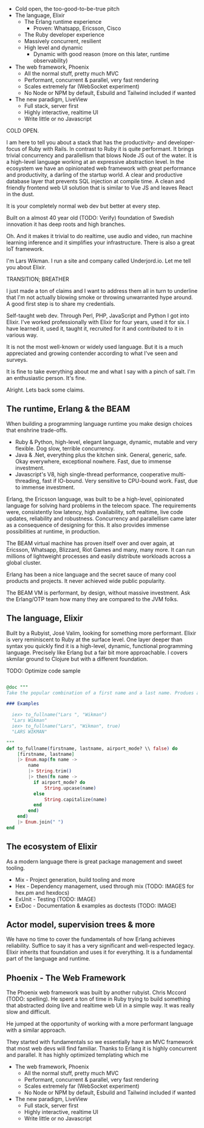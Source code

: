 - Cold open, the too-good-to-be-true pitch
- The language, Elixir
	- The Erlang runtime experience
		- Proven: Whatsapp, Ericsson, Cisco
	- The Ruby developer experience 
	- Massively concurrent, resilient
	- High level and dynamic
		- Dynamic with good reason (more on this later, runtime observability)
- The web framework, Phoenix
	- All the normal stuff, pretty much MVC
	- Performant, concurrent & parallel, very fast rendering
	- Scales extremely far (WebSocket experiment)
	- No Node or NPM by default, Esbuild and Tailwind included if wanted
- The new paradigm, LiveView
	- Full stack, server first
	- Highly interactive, realtime UI
	- Write little or no Javascript

COLD OPEN.

I am here to tell you about a stack that has the productivity- and developer-focus of Ruby with Rails. In contrast to Ruby it is quite performant. It brings trivial concurrency and parallellism that blows Node JS out of the water. It is a high-level language working at an expressive abstraction level. In the ecosystem we have an opinionated web framework with great performance and productivity, a darling of the startup world. A clear and productive database layer that prevents SQL injection at compile time. A clean and friendly frontend web UI solution that is similar to Vue JS and leaves React in the dust.

It is your completely normal web dev but better at every step.

Built on a almost 40 year old (TODO: Verify) foundation of Swedish innovation it has deep roots and high branches.

Oh. And it makes it trivial to do realtime, use audio and video, run machine learning inference and it simplifies your infrastructure. There is also a great IoT framework.

I'm Lars Wikman. I run a site and company called Underjord.io. Let me tell you about Elixir.

TRANSITION; BREATHER

I just made a ton of claims and I want to address them all in turn to underline that I'm not actually blowing smoke or throwing unwarranted hype around. A good first step is to share my credentials.

Self-taught web dev.
Through Perl, PHP, JavaScript and Python I got into Elixir.
I've worked professionally with Elixir for four years, used it for six.
I have learned it, used it, taught it, recruited for it and contributed to it in various way.

It is not the most well-known or widely used language. But it is a much appreciated and growing contender according to what I've seen and surveys.

It is fine to take everything about me and what I say with a pinch of salt. I'm an enthusiastic person. It's fine.

Alright. Lets back some claims.

## The runtime, Erlang & the BEAM

When building a programming language runtime you make design choices that enshrine trade-offs.

- Ruby & Python, high-level, elegant language, dynamic, mutable and very flexible. Dog slow, terrible concurrency.
- Java & .Net, everything plus the kitchen sink. General, generic, safe. Okay everywhere, exceptional nowhere. Fast, due to immense investment.
- Javascript's V8, high single-thread performance, cooperative multi-threading, fast if IO-bound. Very sensitive to CPU-bound work. Fast, due to immense investment.

Erlang, the Ericsson language, was built to be a high-level, opinionated language for solving hard problems in the telecom space. The requirements were, consistently low latency, high availability, soft realtime, live code updates, reliability and robustness. Concurrency and parallellism came later as a consequence of designing for this. It also provides immense possibilities at runtime, in production.

The BEAM virtual machine has proven itself over and over again, at Ericsson, Whatsapp, Blizzard, Riot Games and many, many more. It can run millions of lightweight processes and easily distribute workloads across a global cluster.

Erlang has been a nice language and the secret sauce of many cool products and projects. It never achieved wide public popularity.

The BEAM VM is performant, by design, without massive investment. Ask the Erlang/OTP team how many they are compared to the JVM folks.

## The language, Elixir

Built by a Rubyist, José Valim, looking for something more performant. Elixir is very reminiscent to Ruby at the surface level. One layer deeper than syntax you quickly find it is a high-level, dynamic, functional programming language. Precisely like Erlang but a fair bit more approachable. I covers skmilar ground to Clojure but with a different foundation.

TODO: Optimize code sample

```elixir

@doc """
Take the popular combination of a first name and a last name. Produes a full name in the typical style.

### Examples

  iex> to_fullname("Lars ", "Wikman")
  "Lars Wikman"
  iex> to_fullname("Lars", "Wikman", true)
  "LARS WIKMAN"

"""
def to_fullname(firstname, lastname, airport_mode? \\ false) do
	[firstname, lastname]
	|> Enum.map(fn name ->
		name
		|> String.trim()
		|> then(fn name ->
		  if airport_mode? do
			  String.upcase(name)
		  else
			  String.capitalize(name)
		  end
		end)
	end)		
	|> Enum.join(" ")
end

```

## The ecosystem of Elixir

As a modern language there is great package management and sweet tooling.

- Mix - Project generation, build tooling and more
- Hex - Dependency management, used through mix (TODO: IMAGES for hex.pm and hexdocs)
- ExUnit - Testing (TODO: IMAGE)
- ExDoc - Documentation & examples as doctests (TODO: IMAGE)

## Actor model, supervision trees & more

We have no time to cover the fundamentals of how Erlang achieves reliability. Suffice to say it has a very significant and well-respected legacy. Elixir inherits that foundation and uses it for everything. It is a fundamental part of the language and runtime.

## Phoenix - The Web Framework

The Phoenix web framework was built by another rubyist. Chris Mccord (TODO: spelling). He spent a ton of time in Ruby trying to build something that abstracted doing live and realtime web UI in a simple way. It was really slow and difficult.

He jumped at the opportunity of working with a more performant language with a similar approach.

They started with fundamentals so we essentially have an MVC framework that most web devs will find familiar. Thanks to Erlang it is highly concurrent and parallel. It has highly optimized templating which me

- The web framework, Phoenix
	- All the normal stuff, pretty much MVC
	- Performant, concurrent & parallel, very fast rendering
	- Scales extremely far (WebSocket experiment)
	- No Node or NPM by default, Esbuild and Tailwind included if wanted
- The new paradigm, LiveView
	- Full stack, server first
	- Highly interactive, realtime UI
	- Write little or no Javascript